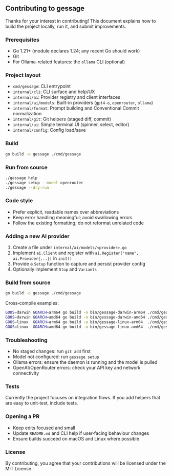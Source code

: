 ## Contributing to gessage

Thanks for your interest in contributing! This document explains how to build the project locally, run it, and submit improvements.

### Prerequisites

- Go 1.21+ (module declares 1.24; any recent Go should work)
- Git
- For Ollama-related features: the `ollama` CLI (optional)

### Project layout

- `cmd/gessage`: CLI entrypoint
- `internal/cli`: CLI surface and help/UX
- `internal/ai`: Provider registry and client interfaces
- `internal/ai/models`: Built-in providers (`gpt4-o`, `openrouter`, `ollama`)
- `internal/format`: Prompt building and Conventional Commit normalization
- `internal/git`: Git helpers (staged diff, commit)
- `internal/ui`: Simple terminal UI (spinner, select, editor)
- `internal/config`: Config load/save

### Build

```bash
go build -o gessage ./cmd/gessage
```

### Run from source

```bash
./gessage help
./gessage setup --model openrouter
./gessage --dry-run
```

### Code style

- Prefer explicit, readable names over abbreviations
- Keep error handling meaningful; avoid swallowing errors
- Follow the existing formatting; do not reformat unrelated code

### Adding a new AI provider

1. Create a file under `internal/ai/models/<provider>.go`
2. Implement `ai.Client` and register with `ai.Register("name", ai.Provider{...})` in `init()`
3. Provide a `Setup` function to capture and persist provider config
4. Optionally implement `Stop` and `Variants`


### Build from source

```bash
go build -o gessage ./cmd/gessage
```

Cross‑compile examples:
```bash
GOOS=darwin GOARCH=arm64 go build -o bin/gessage-darwin-arm64 ./cmd/gessage
GOOS=darwin GOARCH=amd64 go build -o bin/gessage-darwin-amd64 ./cmd/gessage
GOOS=linux  GOARCH=arm64 go build -o bin/gessage-linux-arm64  ./cmd/gessage
GOOS=linux  GOARCH=amd64 go build -o bin/gessage-linux-amd64  ./cmd/gessage
```

### Troubleshooting

- No staged changes: run `git add` first
- Model not configured: run `gessage setup`
- Ollama errors: ensure the daemon is running and the model is pulled
- OpenAI/OpenRouter errors: check your API key and network connectivity

### Tests

Currently the project focuses on integration flows. If you add helpers that are easy to unit‑test, include tests.

### Opening a PR

- Keep edits focused and small
- Update `README.md` and CLI help if user‑facing behaviour changes
- Ensure builds succeed on macOS and Linux where possible

### License

By contributing, you agree that your contributions will be licensed under the MIT License.


